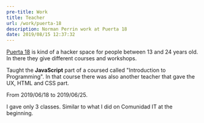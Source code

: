 ```yaml
---
pre-title: Work
title: Teacher
url: /work/puerta-18
description: Norman Perrin work at Puerta 18
date: 2019/08/15 12:37:32
---
```


[Puerta 18](http://www.puerta18.org.ar/) is kind of a hacker space for people between 13 and 24 years old. In there they give different courses and workshops.

Taught the **JavaScript** part of a coursed called "Introduction to Programming". In that course there was also another teacher that gave the UX, HTML and CSS part.

From 2019/06/18 to 2019/06/25.

I gave only 3 classes. Similar to what I did on Comunidad IT at the beginning.

